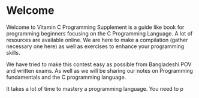 # Welcome

Welcome to Vitamin C Programming Supplement is a guide like book for programming beginners focusing on the C Programming Language. A lot of resources are available online. We are here to make a compilation (gather necessary one here) as well as exercises to enhance your programming skills.

We have tried to make this contest easy as possible from Bangladeshi POV and written exams. As well as we will be sharing our notes on Programming fundamentals and the C programming language.

It takes a lot of time to mastery a programming language. You need to p
